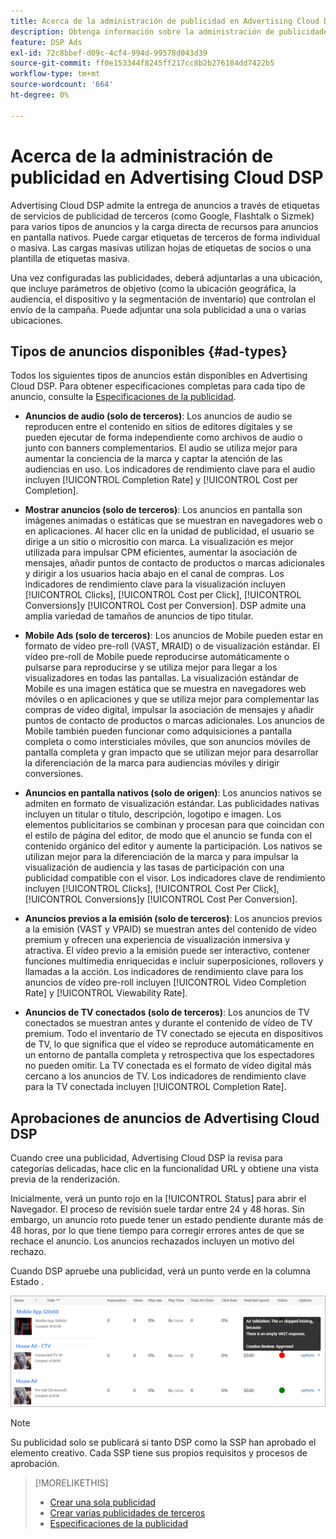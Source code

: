 ```yaml
---
title: Acerca de la administración de publicidad en Advertising Cloud DSP
description: Obtenga información sobre la administración de publicidades.
feature: DSP Ads
exl-id: 72c8bbef-d09c-4cf4-994d-99578d043d39
source-git-commit: ff0e153344f8245ff217cc8b2b276184dd7422b5
workflow-type: tm+mt
source-wordcount: '664'
ht-degree: 0%

---
```


# Acerca de la administración de publicidad en Advertising Cloud DSP

<!-- add "The Ads View (Dashboard?)" section -->

Advertising Cloud DSP admite la entrega de anuncios a través de etiquetas de servicios de publicidad de terceros (como Google, Flashtalk o Sizmek) para varios tipos de anuncios y la carga directa de recursos para anuncios en pantalla nativos. Puede cargar etiquetas de terceros de forma individual o masiva. Las cargas masivas utilizan hojas de etiquetas de socios o una plantilla de etiquetas masiva.

<!-- The bulk upload feature requires you to either a) upload DoubleClick and Flashtalking tag sheets or b) download a template, input your tags into the template, and then re-upload the template. -->
<!-- need a list of all supported third-party ad servers; see file in future-tbd folder -->

Una vez configuradas las publicidades, deberá adjuntarlas a una ubicación, que incluye parámetros de objetivo (como la ubicación geográfica, la audiencia, el dispositivo y la segmentación de inventario) que controlan el envío de la campaña. Puede adjuntar una sola publicidad a una o varias ubicaciones.

## Tipos de anuncios disponibles {#ad-types}

Todos los siguientes tipos de anuncios están disponibles en Advertising Cloud DSP. Para obtener especificaciones completas para cada tipo de anuncio, consulte la [Especificaciones de la publicidad](/help/dsp/assets/ad-specs.pdf).

* **Anuncios de audio (solo de terceros)**: Los anuncios de audio se reproducen entre el contenido en sitios de editores digitales y se pueden ejecutar de forma independiente como archivos de audio o junto con banners complementarios. El audio se utiliza mejor para aumentar la conciencia de la marca y captar la atención de las audiencias en uso. Los indicadores de rendimiento clave para el audio incluyen [!UICONTROL Completion Rate] y [!UICONTROL Cost per Completion].

* **Mostrar anuncios (solo de terceros)**: Los anuncios en pantalla son imágenes animadas o estáticas que se muestran en navegadores web o en aplicaciones. Al hacer clic en la unidad de publicidad, el usuario se dirige a un sitio o micrositio con marca. La visualización es mejor utilizada para impulsar CPM eficientes, aumentar la asociación de mensajes, añadir puntos de contacto de productos o marcas adicionales y dirigir a los usuarios hacia abajo en el canal de compras. Los indicadores de rendimiento clave para la visualización incluyen [!UICONTROL Clicks], [!UICONTROL Cost per Click], [!UICONTROL Conversions]y [!UICONTROL Cost per Conversion]. DSP admite una amplia variedad de tamaños de anuncios de tipo titular.

* **Mobile Ads (solo de terceros)**: Los anuncios de Mobile pueden estar en formato de vídeo pre-roll (VAST, MRAID) o de visualización estándar. El vídeo pre-roll de Mobile puede reproducirse automáticamente o pulsarse para reproducirse y se utiliza mejor para llegar a los visualizadores en todas las pantallas. La visualización estándar de Mobile es una imagen estática que se muestra en navegadores web móviles o en aplicaciones y que se utiliza mejor para complementar las compras de vídeo digital, impulsar la asociación de mensajes y añadir puntos de contacto de productos o marcas adicionales. Los anuncios de Mobile también pueden funcionar como adquisiciones a pantalla completa o como intersticiales móviles, que son anuncios móviles de pantalla completa y gran impacto que se utilizan mejor para desarrollar la diferenciación de la marca para audiencias móviles y dirigir conversiones.

* **Anuncios en pantalla nativos (solo de origen)**: Los anuncios nativos se admiten en formato de visualización estándar. Las publicidades nativas incluyen un titular o título, descripción, logotipo e imagen. Los elementos publicitarios se combinan y procesan para que coincidan con el estilo de página del editor, de modo que el anuncio se funda con el contenido orgánico del editor y aumente la participación. Los nativos se utilizan mejor para la diferenciación de la marca y para impulsar la visualización de audiencia y las tasas de participación con una publicidad compatible con el visor. Los indicadores clave de rendimiento incluyen [!UICONTROL Clicks], [!UICONTROL Cost Per Click], [!UICONTROL Conversions]y [!UICONTROL Cost Per Conversion].

* **Anuncios previos a la emisión (solo de terceros)**: Los anuncios previos a la emisión (VAST y VPAID) se muestran antes del contenido de vídeo premium y ofrecen una experiencia de visualización inmersiva y atractiva. El vídeo previo a la emisión puede ser interactivo, contener funciones multimedia enriquecidas e incluir superposiciones, rollovers y llamadas a la acción. Los indicadores de rendimiento clave para los anuncios de vídeo pre-roll incluyen [!UICONTROL Video Completion Rate] y [!UICONTROL Viewability Rate].

* **Anuncios de TV conectados (solo de terceros)**: Los anuncios de TV conectados se muestran antes y durante el contenido de vídeo de TV premium. Todo el inventario de TV conectado se ejecuta en dispositivos de TV, lo que significa que el vídeo se reproduce automáticamente en un entorno de pantalla completa y retrospectiva que los espectadores no pueden omitir. La TV conectada es el formato de vídeo digital más cercano a los anuncios de TV. Los indicadores de rendimiento clave para la TV conectada incluyen [!UICONTROL Completion Rate].

## Aprobaciones de anuncios de Advertising Cloud DSP

Cuando cree una publicidad, Advertising Cloud DSP la revisa para categorías delicadas, hace clic en la funcionalidad URL y obtiene una vista previa de la renderización.

Inicialmente, verá un punto rojo en la [!UICONTROL Status] para abrir el Navegador. El proceso de revisión suele tardar entre 24 y 48 horas. Sin embargo, un anuncio roto puede tener un estado pendiente durante más de 48 horas, por lo que tiene tiempo para corregir errores antes de que se rechace el anuncio. Los anuncios rechazados incluyen un motivo del rechazo.

Cuando DSP apruebe una publicidad, verá un punto verde en la columna Estado .

![indicador de aprobación en [!UICONTROL Status] column](/help/dsp/assets/ad-approval-status.png)

>[!NOTE]
>
>Su publicidad solo se publicará si tanto DSP como la SSP han aprobado el elemento creativo. Cada SSP tiene sus propios requisitos y procesos de aprobación.

>[!MORELIKETHIS]
>
>* [Crear una sola publicidad](ad-create.md)
>* [Crear varias publicidades de terceros](ad-create-multiple.md)
>* [Especificaciones de la publicidad](/help/dsp/assets/ad-specs.pdf)

